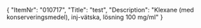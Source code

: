 {
  "ItemNr": "010717",
  "Title": "test",
  "Description": "Klexane (med konserveringsmedel), inj-vätska, lösning 100 mg/ml"
}